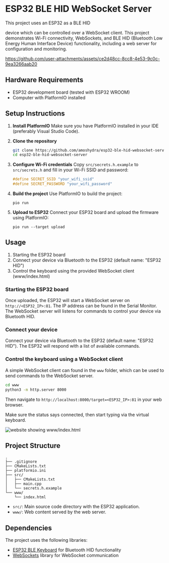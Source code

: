 # ESP32 BLE HID WebSocket Server

This project uses an ESP32 as a BLE HID 

device which can be controlled over a WebSocket client. This project demonstrates Wi-Fi connectivity, WebSockets, and BLE HID (Bluetooth Low Energy Human Interface Device) functionality, including a web server for configuration and monitoring.

https://github.com/user-attachments/assets/ce2d48cc-8cc8-4e53-9c0c-9ea3266aab20

## Hardware Requirements

- ESP32 development board (tested with ESP32 WROOM)
- Computer with PlatformIO installed

## Setup Instructions

1. **Install PlatformIO**
   Make sure you have PlatformIO installed in your IDE (preferably Visual Studio Code).

2. **Clone the repository**
   ```bash
   git clone https://github.com/amoshydra/esp32-ble-hid-websocket-server.git
   cd esp32-ble-hid-websocket-server
   ```

3. **Configure Wi-Fi credentials**
   Copy `src/secrets.h.example` to `src/secrets.h` and fill in your Wi-Fi SSID and password:
   ```cpp
   #define SECRET_SSID "your_wifi_ssid"
   #define SECRET_PASSWORD "your_wifi_password"
   ```

4. **Build the project**
   Use PlatformIO to build the project:
   ```
   pio run
   ```

5. **Upload to ESP32**
   Connect your ESP32 board and upload the firmware using PlatformIO:
   ```
   pio run --target upload
   ```

## Usage

1. Starting the ESP32 board
2. Connect your device via Bluetooth to the ESP32 (default name: "ESP32 HID")
3. Control the keyboard using the provided WebSocket client (www/index.html)


### Starting the ESP32 board
Once uploaded, the ESP32 will start a WebSocket server on `http://<ESP32_IP>:81`. The IP address can be found in the Serial Monitor. The WebSocket server will listens for commands to control your device via Bluetooth HID.

### Connect your device

Connect your device via Bluetooth to the ESP32 (default name: "ESP32 HID"). The ESP32 will respond with a list of available commands.

### Control the keyboard using a WebSocket client

A simple WebSocket client can found in the `www` folder, which can be used to send commands to the WebSocket server.

```bash
cd www
python3 -m http.server 8000
```

Then navigate to `http://localhost:8000/target=<ESP32_IP>:81` in your web browser.

Make sure the status says connected, then start typing via the virtual keyboard.

![website showing www/index.html](https://github.com/user-attachments/assets/a10bfbef-f3c6-4b2b-9510-1cff865fa607)

## Project Structure

```
.
├── .gitignore
├── CMakeLists.txt
├── platformio.ini
├── src/
│   ├── CMakeLists.txt
│   ├── main.cpp
│   └── secrets.h.example
└── www/
    └── index.html
```

- `src/`: Main source code directory with the ESP32 application.
- `www/`: Web content served by the web server.

## Dependencies

The project uses the following libraries:

- [ESP32 BLE Keyboard](https://github.com/t-vk/ESP32-BLE-Keyboard) for Bluetooth HID functionality
- [WebSockets](https://github.com/Links2004/WebSockets) library for WebSocket communication
